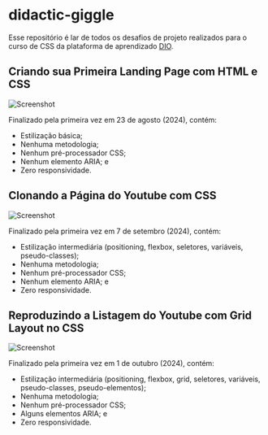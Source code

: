 # didactic-giggle

Esse repositório é lar de todos os desafios de projeto realizados para o curso de CSS da plataforma de aprendizado [DIO](https://www.dio.me/).

## Criando sua Primeira Landing Page com HTML e CSS
![Screenshot](https://imgur.com/Q7q0Wlw.png)

Finalizado pela primeira vez em 23 de agosto (2024), contém:

- Estilização básica;
- Nenhuma metodologia;
- Nenhum pré-processador CSS;
- Nenhum elemento ARIA; e
- Zero responsividade.

## Clonando a Página do Youtube com CSS
![Screenshot](https://imgur.com/cOI3DJO.png)

Finalizado pela primeira vez em 7 de setembro (2024), contém:

- Estilização intermediária (positioning, flexbox, seletores, variáveis, pseudo-classes);
- Nenhuma metodologia;
- Nenhum pré-processador CSS;
- Nenhum elemento ARIA; e
- Zero responsividade.

## Reproduzindo a Listagem do Youtube com Grid Layout no CSS
![Screenshot](https://imgur.com/9NmJLJK.png)

Finalizado pela primeira vez em 1 de outubro (2024), contém:

- Estilização intermediária (positioning, flexbox, grid, seletores, variáveis, pseudo-classes, pseudo-elementos);
- Nenhuma metodologia;
- Nenhum pré-processador CSS;
- Alguns elementos ARIA; e
- Zero responsividade.
